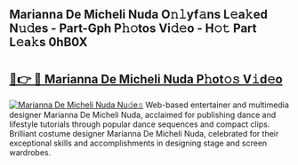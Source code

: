 ## Marianna De Micheli Nuda O𝚗𝚕yf𝚊ns L𝚎a𝚔ed N𝚞𝚍es - Part-Gph P𝚑𝚘tos Vi𝚍𝚎o - H𝚘𝚝 Part L𝚎a𝚔s 0hB0X

# <h2><a href="http://kf9lro5.oniu.top/?m=Marianna+De+Micheli+Nuda">🔗👉 🔴 Marianna De Micheli Nuda P𝚑ot𝚘𝚜 V𝚒d𝚎o</a></h2>

[![Marianna De Micheli Nuda Nu𝚍e𝚜](https://i.imgur.com/0qMVB7G.gif)](http://kf9lro5.oniu.top/?m=Marianna+De+Micheli+Nuda)
Web-based entertainer and multimedia designer Marianna De Micheli Nuda, acclaimed for publishing dance and lifestyle tutorials through popular dance sequences and compact clips. Brilliant costume designer Marianna De Micheli Nuda, celebrated for their exceptional skills and accomplishments in designing stage and screen wardrobes.  
